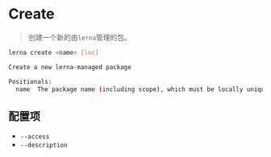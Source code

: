 # Create

> 创建一个新的由`lerna`管理的包。

```sh
lerna create <name> [loc]

Create a new lerna-managed package

Positionals:
  name  The package name (including scope), which must be locally unique _and_ publicly available
```

## 配置项

- `--access`
- `--description`

